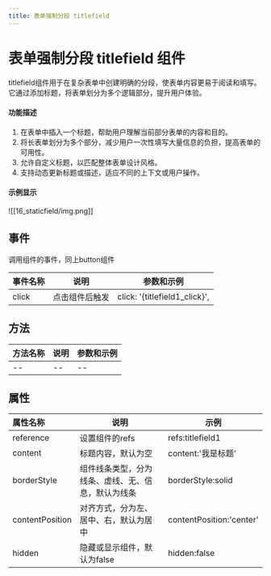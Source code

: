 ```yaml
---
title: 表单强制分段 titlefield
---
```


# 表单强制分段 titlefield 组件
titlefield组件用于在复杂表单中创建明确的分段，使表单内容更易于阅读和填写。它通过添加标题，将表单划分为多个逻辑部分，提升用户体验。
#### 功能描述
1. 在表单中插入一个标题，帮助用户理解当前部分表单的内容和目的。
2. 将长表单划分为多个部分，减少用户一次性填写大量信息的负担，提高表单的可用性。
3. 允许自定义标题，以匹配整体表单设计风格。
4. 支持动态更新标题或描述，适应不同的上下文或用户操作。
#### 示例显示
![[16_staticfield/img.png]]
## 事件
调用组件的事件，同上button组件

| 事件名称 | 说明      | 参数和示例                                |
|:-----|---------|--------------------------------------|
| click | 点击组件后触发 | click: '{titlefield1_click}', |

## 方法

| 方法名称 | 说明  | 参数和示例 |
|:-----|-----|-------|
| --   | --  | --    |

## 属性

| 属性名称                      | 说明                       | 示例                       |
|:--------------------------|--------------------------|--------------------------|
| reference                 | 设置组件的refs                | refs:titlefield1         |
| content                   | 标题内容，默认为空                | content:'我是标题'           |
| borderStyle               | 组件线条类型，分为线条、虚线、无、信息，默认为线条 | borderStyle:solid        |
| contentPosition           | 对齐方式，分为左、居中、右，默认为居中      | contentPosition:'center' |
| hidden                    | 隐藏或显示组件，默认为false             | hidden:false               |